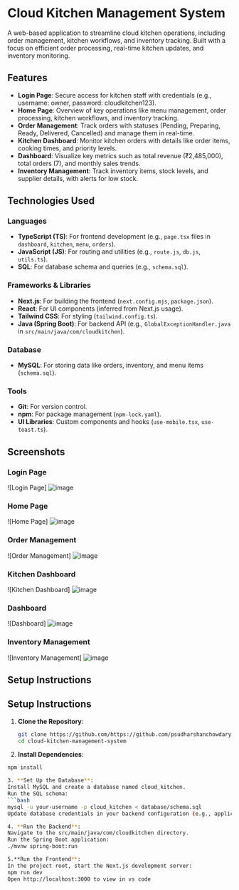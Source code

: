 # Cloud Kitchen Management System

A web-based application to streamline cloud kitchen operations, including order management, kitchen workflows, and inventory tracking. Built with a focus on efficient order processing, real-time kitchen updates, and inventory monitoring.

## Features

- **Login Page**: Secure access for kitchen staff with credentials (e.g., username: owner, password: cloudkitchen123).
- **Home Page**: Overview of key operations like menu management, order processing, kitchen workflows, and inventory tracking.
- **Order Management**: Track orders with statuses (Pending, Preparing, Ready, Delivered, Cancelled) and manage them in real-time.
- **Kitchen Dashboard**: Monitor kitchen orders with details like order items, cooking times, and priority levels.
- **Dashboard**: Visualize key metrics such as total revenue (₹2,485,000), total orders (7), and monthly sales trends.
- **Inventory Management**: Track inventory items, stock levels, and supplier details, with alerts for low stock.

## Technologies Used

### Languages
- **TypeScript (TS)**: For frontend development (e.g., `page.tsx` files in `dashboard`, `kitchen`, `menu`, `orders`).
- **JavaScript (JS)**: For routing and utilities (e.g., `route.js`, `db.js`, `utils.ts`).
- **SQL**: For database schema and queries (e.g., `schema.sql`).

### Frameworks & Libraries
- **Next.js**: For building the frontend (`next.config.mjs`, `package.json`).
- **React**: For UI components (inferred from Next.js usage).
- **Tailwind CSS**: For styling (`tailwind.config.ts`).
- **Java (Spring Boot)**: For backend API (e.g., `GlobalExceptionHandler.java` in `src/main/java/com/cloudkitchen`).

### Database
- **MySQL**: For storing data like orders, inventory, and menu items (`schema.sql`).

### Tools
- **Git**: For version control.
- **npm**: For package management (`npm-lock.yaml`).
- **UI Libraries**: Custom components and hooks (`use-mobile.tsx`, `use-toast.ts`).

## Screenshots

### Login Page
![Login Page]
![image](https://github.com/user-attachments/assets/2812bf8d-10fe-4fca-9701-6af5bde53d47)
### Home Page
![Home Page]
![image](https://github.com/user-attachments/assets/d0f258bd-4d0c-46e6-ab5b-06f2539fae57)

### Order Management
![Order Management]
![image](https://github.com/user-attachments/assets/e2f7cb45-cca5-48b4-aab3-390f583a2e47)

### Kitchen Dashboard
![Kitchen Dashboard]
![image](https://github.com/user-attachments/assets/c2ed5dbd-f167-4f27-94bf-043959e5bffc)

### Dashboard
![Dashboard]
![image](https://github.com/user-attachments/assets/90691b5c-6c59-4255-8807-2bc98d902af7)

### Inventory Management
![Inventory Management]
![image](https://github.com/user-attachments/assets/6cc2280e-6f01-433e-91d8-adc50f68dd63)
## Setup Instructions

## Setup Instructions

1. **Clone the Repository**:
   ```bash
   git clone https://github.com/https://github.com/psudharshanchowdary/cloud-kitchen-management-system.git
   cd cloud-kitchen-management-system

2. **Install Dependencies**:
```bash
npm install

3. **Set Up the Database**:
Install MySQL and create a database named cloud_kitchen.
Run the SQL schema:
```bash
mysql -u your-username -p cloud_kitchen < database/schema.sql
Update database credentials in your backend configuration (e.g., application.properties for Spring Boot).

4. **Run the Backend**:
Navigate to the src/main/java/com/cloudkitchen directory.
Run the Spring Boot application:
./mvnw spring-boot:run

5.**Run the Frontend**:
In the project root, start the Next.js development server:
npm run dev
Open http://localhost:3000 to view in vs code

